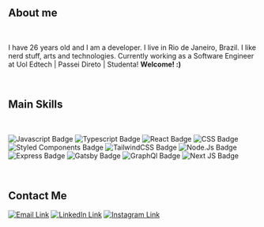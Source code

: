 ## About me

<br>
<p>I have 26 years old and I am a developer. I live in Rio de Janeiro, Brazil. I like nerd stuff, arts and technologies. Currently working as a Software Engineer at Uol Edtech | Passei Direto | Studenta! <strong>Welcome! :)</strong> </p>
<br>

## Main Skills

<br>
<p align="left">

<img src="https://img.shields.io/badge/JavaScript-F7DF1E?style=for-the-badge&logo=javascript&logoColor=black"  alt="Javascript Badge"/>
<img src="https://img.shields.io/badge/TypeScript-007ACC?style=for-the-badge&logo=typescript&logoColor=white" alt="Typescript Badge"/>
<img src="https://img.shields.io/badge/React-20232A?style=for-the-badge&logo=react&logoColor=61DAF" alt="React Badge"/>
<img src="https://img.shields.io/badge/CSS3-1572B6?style=for-the-badge&logo=css3&logoColor=white" alt="CSS Badge"/>
<img src="https://img.shields.io/badge/styled--components-DB7093?style=for-the-badge&logo=styled-components&logoColor=white" alt="Styled Components Badge"/>
<img src="https://img.shields.io/badge/tailwindcss-%2338B2AC.svg?style=for-the-badge&logo=tailwind-css&logoColor=white" alt="TailwindCSS Badge"/>
<img src="https://img.shields.io/badge/Node.js-43853D?style=for-the-badge&logo=node.js&logoColor=white"  alt="Node.Js Badge"/>
<img src="https://img.shields.io/badge/Express.js-404D59?style=for-the-badge&logo=express&logoColor=white" alt="Express Badge" />
<img src="https://img.shields.io/badge/Gatsby-%23663399.svg?style=for-the-badge&logo=gatsby&logoColor=white" alt="Gatsby Badge" />
<img src="https://img.shields.io/badge/-GraphQL-E10098?style=for-the-badge&logo=graphql&logoColor=white" alt="GraphQl Badge"/>
<img src="https://img.shields.io/badge/Next-black?style=for-the-badge&logo=next.js&logoColor=white" alt="Next JS Badge"/>

</p><br>

## Contact Me

<p align="left">

<a href="mailto:eduardapterra98@gmail.com"><img src="https://img.shields.io/badge/Gmail-D14836?style=for-the-badge&logo=gmail&logoColor=white" alt="Email Link"/></a>
<a href="https://www.linkedin.com/in/eduarda-terra-65a38119b/"><img src="https://img.shields.io/badge/LinkedIn-0077B5?style=for-the-badge&logo=linkedin&logoColor=white&link=https://www.linkedin.com/in/eduarda-terra-65a38119b/" alt="LinkedIn Link"/></a>
<a href="https://www.instagram.com/eduardaterra/"><img src="https://img.shields.io/badge/Instagram-E4405F?style=for-the-badge&logo=instagram&logoColor=white&link=https://www.instagram.com/eduardaterra/" alt="Instagram Link"/></a>

</p>
